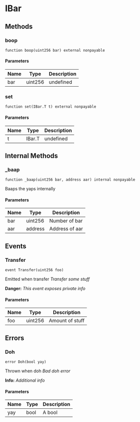 # IBar

## Methods

### boop

```solidity
function boop(uint256 bar) external nonpayable
```

#### Parameters

| Name | Type    | Description |
| ---- | ------- | ----------- |
| bar  | uint256 | undefined   |

### set

```solidity
function set(IBar.T t) external nonpayable
```

#### Parameters

| Name | Type   | Description |
| ---- | ------ | ----------- |
| t    | IBar.T | undefined   |

## Internal Methods

### \_baap

```solidity
function _baap(uint256 bar, address aar) internal nonpayable
```

Baaps the yaps internally

#### Parameters

| Name | Type    | Description    |
| ---- | ------- | -------------- |
| bar  | uint256 | Number of bar  |
| aar  | address | Address of aar |

## Events

### Transfer

```solidity
event Transfer(uint256 foo)
```

Emitted when transfer
_Transfer some stuff_

**Danger:** _This event exposes private info_

#### Parameters

| Name | Type    | Description     |
| ---- | ------- | --------------- |
| foo  | uint256 | Amount of stuff |

## Errors

### Doh

```solidity
error Doh(bool yay)
```

Thrown when doh
_Bad doh error_

**Info:** _Additional info_

#### Parameters

| Name | Type | Description |
| ---- | ---- | ----------- |
| yay  | bool | A bool      |
